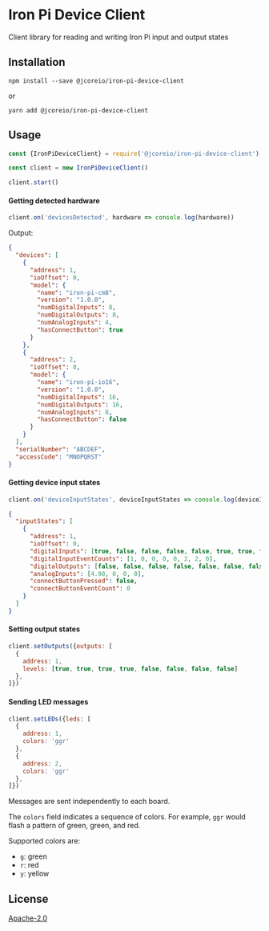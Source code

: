 # Iron Pi Device Client

Client library for reading and writing Iron Pi input and output states

## Installation

`npm install --save @jcoreio/iron-pi-device-client`

or

`yarn add @jcoreio/iron-pi-device-client`

## Usage

```js
const {IronPiDeviceClient} = require('@jcoreio/iron-pi-device-client')

const client = new IronPiDeviceClient()

client.start()
```

#### Getting detected hardware

```js
client.on('devicesDetected', hardware => console.log(hardware))
```

Output: 

```json
{
  "devices": [
    {
      "address": 1,
      "ioOffset": 0,
      "model": {
        "name": "iron-pi-cm8",
        "version": "1.0.0",
        "numDigitalInputs": 8,
        "numDigitalOutputs": 8,
        "numAnalogInputs": 4,
        "hasConnectButton": true
      }
    },
    {
      "address": 2,
      "ioOffset": 8,
      "model": {
        "name": "iron-pi-io16",
        "version": "1.0.0",
        "numDigitalInputs": 16,
        "numDigitalOutputs": 16,
        "numAnalogInputs": 8,
        "hasConnectButton": false
      }
    }
  ],
  "serialNumber": "ABCDEF",
  "accessCode": "MNOPQRST"
}
```

#### Getting device input states

```js
client.on('deviceInputStates', deviceInputStates => console.log(deviceInputStates))
```

```json
{
  "inputStates": [
    {
      "address": 1,
      "ioOffset": 0,
      "digitalInputs": [true, false, false, false, false, true, true, false],
      "digitalInputEventCounts": [1, 0, 0, 0, 0, 2, 2, 0],
      "digitalOutputs": [false, false, false, false, false, false, false, false],
      "analogInputs": [4.98, 0, 0, 0],
      "connectButtonPressed": false,
      "connectButtonEventCount": 0
    }
  ]
}

```

#### Setting output states

```js
client.setOutputs({outputs: [
  {
    address: 1,
    levels: [true, true, true, true, false, false, false, false]
  },
]})
```

#### Sending LED messages

```js
client.setLEDs({leds: [
  {
    address: 1,
    colors: 'ggr'
  },
  {
    address: 2,
    colors: 'ggr'
  },
]})
```

Messages are sent independently to each board.

The `colors` field indicates a sequence of colors. For example, `ggr` would flash a pattern of green, green, and red.

Supported colors are:
- `g`: green
- `r`: red
- `y`: yellow

## License

 [Apache-2.0](LICENSE)